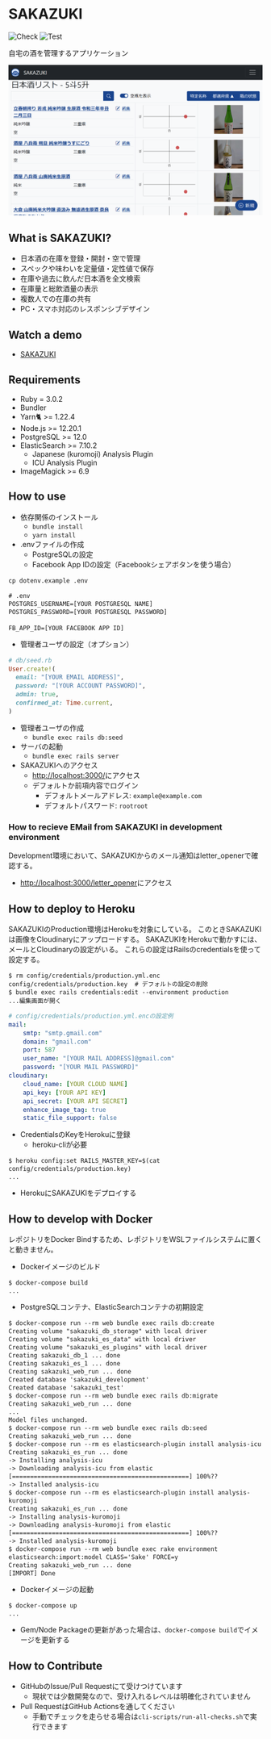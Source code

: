 # SAKAZUKI

![Check](https://github.com/momocus/sakazuki/workflows/Check/badge.svg)
![Test](https://github.com/momocus/sakazuki/workflows/Test/badge.svg)

自宅の酒を管理するアプリケーション

![Screenshot](./screenshot.png)

## What is SAKAZUKI?

- 日本酒の在庫を登録・開封・空で管理
- スペックや味わいを定量値・定性値で保存
- 在庫や過去に飲んだ日本酒を全文検索
- 在庫量と総飲酒量の表示
- 複数人での在庫の共有
- PC・スマホ対応のレスポンシブデザイン

## Watch a demo

- [SAKAZUKI](https://sakazuki.herokuapp.com/)

## Requirements

- Ruby = 3.0.2
- Bundler
- Yarn🐈 >= 1.22.4
- Node.js >= 12.20.1
- PostgreSQL >= 12.0
- ElasticSearch >= 7.10.2
  - Japanese (kuromoji) Analysis Plugin
  - ICU Analysis Plugin
- ImageMagick >= 6.9

## How to use

- 依存関係のインストール
  - `bundle install`
  - `yarn install`
- .envファイルの作成
  - PostgreSQLの設定
  - Facebook App IDの設定（Facebookシェアボタンを使う場合）

```console
cp dotenv.example .env
```

```shell
# .env
POSTGRES_USERNAME=[YOUR POSTGRESQL NAME]
POSTGRES_PASSWORD=[YOUR POSTGRESQL PASSWORD]

FB_APP_ID=[YOUR FACEBOOK APP ID]
```

- 管理者ユーザの設定（オプション）

```ruby
# db/seed.rb
User.create!(
  email: "[YOUR EMAIL ADDRESS]",
  password: "[YOUR ACCOUNT PASSWORD]",
  admin: true,
  confirmed_at: Time.current,
)
```

- 管理者ユーザの作成
  - `bundle exec rails db:seed`
- サーバの起動
  - `bundle exec rails server`
- SAKAZUKIへのアクセス
  - <http://localhost:3000/>にアクセス
  - デフォルトか前項内容でログイン
    - デフォルトメールアドレス: `example@example.com`
    - デフォルトパスワード: `rootroot`

### How to recieve EMail from SAKAZUKI in development environment

Development環境において、SAKAZUKIからのメール通知はletter_openerで確認する。

- <http://localhost:3000/letter_opener>にアクセス

## How to deploy to Heroku

SAKAZUKIのProduction環境はHerokuを対象にしている。
このときSAKAZUKIは画像をCloudinaryにアップロードする。
SAKAZUKIをHerokuで動かすには、メールとCloudinaryの設定がいる。
これらの設定はRailsのcredentialsを使って設定する。

```console
$ rm config/credentials/production.yml.enc config/credentials/production.key  # デフォルトの設定の削除
$ bundle exec rails credentials:edit --environment production
...編集画面が開く
```

```yaml
# config/credentials/production.yml.encの設定例
mail:
    smtp: "smtp.gmail.com"
    domain: "gmail.com"
    port: 587
    user_name: "[YOUR MAIL ADDRESS]@gmail.com"
    password: "[YOUR MAIL PASSWORD]"
cloudinary:
    cloud_name: [YOUR CLOUD NAME]
    api_key: [YOUR API KEY]
    api_secret: [YOUR API SECRET]
    enhance_image_tag: true
    static_file_support: false
```

- CredentialsのKeyをHerokuに登録
  - heroku-cliが必要

```console
$ heroku config:set RAILS_MASTER_KEY=$(cat config/credentials/production.key)
...
```

- HerokuにSAKAZUKIをデプロイする

## How to develop with Docker

レポジトリをDocker Bindするため、レポジトリをWSLファイルシステムに置くと動きません。

- Dockerイメージのビルド

```console
$ docker-compose build
...
```

- PostgreSQLコンテナ、ElasticSearchコンテナの初期設定

<!-- markdownlint-disable MD013 -->
```console
$ docker-compose run --rm web bundle exec rails db:create
Creating volume "sakazuki_db_storage" with local driver
Creating volume "sakazuki_es_data" with local driver
Creating volume "sakazuki_es_plugins" with local driver
Creating sakazuki_db_1 ... done
Creating sakazuki_es_1 ... done
Creating sakazuki_web_run ... done
Created database 'sakazuki_development'
Created database 'sakazuki_test'
$ docker-compose run --rm web bundle exec rails db:migrate
Creating sakazuki_web_run ... done
...
Model files unchanged.
$ docker-compose run --rm web bundle exec rails db:seed
Creating sakazuki_web_run ... done
$ docker-compose run --rm es elasticsearch-plugin install analysis-icu
Creating sakazuki_es_run ... done
-> Installing analysis-icu
-> Downloading analysis-icu from elastic
[=================================================] 100%??
-> Installed analysis-icu
$ docker-compose run --rm es elasticsearch-plugin install analysis-kuromoji
Creating sakazuki_es_run ... done
-> Installing analysis-kuromoji
-> Downloading analysis-kuromoji from elastic
[=================================================] 100%??
-> Installed analysis-kuromoji
$ docker-compose run --rm web bundle exec rake environment elasticsearch:import:model CLASS='Sake' FORCE=y
Creating sakazuki_web_run ... done
[IMPORT] Done
```
<!-- markdownlint-enable MD013 -->

- Dockerイメージの起動

```console
$ docker-compose up
...
```

- Gem/Node Packageの更新があった場合は、`docker-compose build`でイメージを更新する

## How to Contribute

- GitHubのIssue/Pull Requestにて受けつけています
  - 現状では少数開発なので、受け入れるレベルは明確化されていません
- Pull RequestはGitHub Actionsを通してください
  - 手動でチェックを走らせる場合は`cli-scripts/run-all-checks.sh`で実行できます
